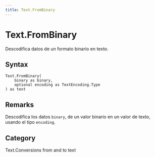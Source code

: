 ```yaml
---
title: Text.FromBinary
---
```


# Text.FromBinary


Descodifica datos de un formato binario en texto.


## Syntax

```powerquery
Text.FromBinary(
    binary as binary,
    optional encoding as TextEncoding.Type
) as text
```


## Remarks

Descodifica los datos <code>binary</code>, de un valor binario en un valor de texto, usando el tipo <code>encoding</code>.



## Category
Text.Conversions from and to text
